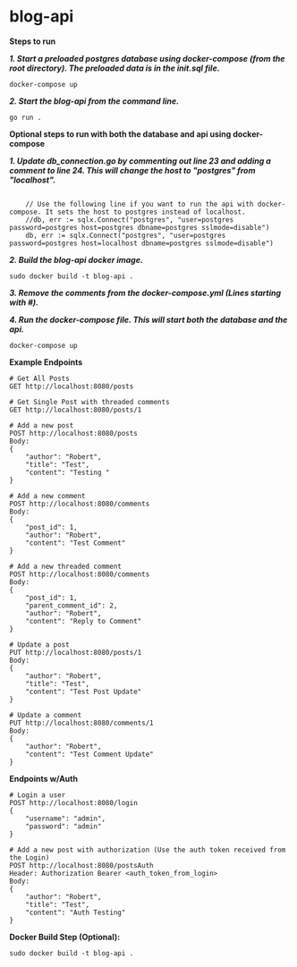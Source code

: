 # blog-api

**Steps to run**

***1. Start a preloaded postgres database using docker-compose (from the root directory). The preloaded data is in the init.sql file.***
```
docker-compose up
```

***2. Start the blog-api from the command line.***
```
go run .
```

**Optional steps to run with both the database and api using docker-compose**

***1. Update db_connection.go by commenting out line 23 and adding a comment to line 24. This will change the host to "postgres" from "localhost".***
```

	// Use the following line if you want to run the api with docker-compose. It sets the host to postgres instead of localhost.
	//db, err := sqlx.Connect("postgres", "user=postgres password=postgres host=postgres dbname=postgres sslmode=disable")
	db, err := sqlx.Connect("postgres", "user=postgres password=postgres host=localhost dbname=postgres sslmode=disable")
```

***2. Build the blog-api docker image.***
```
sudo docker build -t blog-api .
```

***3. Remove the comments from the docker-compose.yml (Lines starting with #).***

***4. Run the docker-compose file. This will start both the database and the api.***
```
docker-compose up
```

**Example Endpoints**
```
# Get All Posts
GET http://localhost:8080/posts

# Get Single Post with threaded comments
GET http://localhost:8080/posts/1

# Add a new post
POST http://localhost:8080/posts
Body:
{
	"author": "Robert",
	"title": "Test",
	"content": "Testing "
}

# Add a new comment
POST http://localhost:8080/comments
Body:
{
	"post_id": 1,
	"author": "Robert",
	"content": "Test Comment"
}

# Add a new threaded comment
POST http://localhost:8080/comments
Body:
{
	"post_id": 1,
	"parent_comment_id": 2,
	"author": "Robert",
	"content": "Reply to Comment"
}

# Update a post
PUT http://localhost:8080/posts/1
Body:
{
	"author": "Robert",
	"title": "Test",
	"content": "Test Post Update"
}

# Update a comment
PUT http://localhost:8080/comments/1
Body:
{
	"author": "Robert",
	"content": "Test Comment Update"
}
```

**Endpoints w/Auth**
```
# Login a user
POST http://localhost:8080/login
{
	"username": "admin",
	"password": "admin"
}

# Add a new post with authorization (Use the auth token received from the Login)
POST http://localhost:8080/postsAuth
Header: Authorization Bearer <auth_token_from_login>
Body:
{
	"author": "Robert",
	"title": "Test",
	"content": "Auth Testing"
}
```

**Docker Build Step (Optional):**

```
sudo docker build -t blog-api .
```
